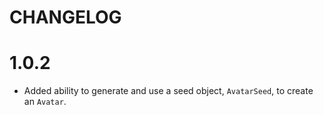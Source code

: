 
# CHANGELOG

# 1.0.2
* Added ability to generate and use a seed object, `AvatarSeed`, to create an `Avatar`.
